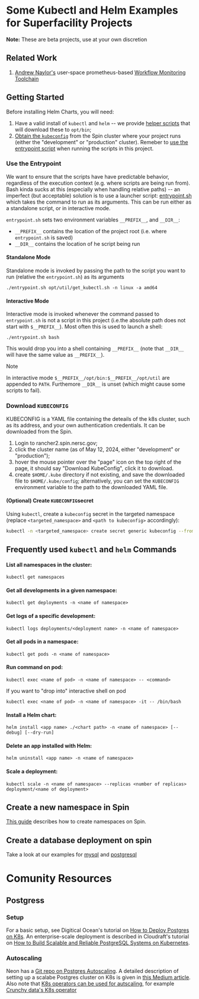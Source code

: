 # Some Kubectl and Helm Examples for Superfacility Projects

**Note:** These are beta projects, use at your own discretion

## Related Work

1. [Andrew Naylor's](https://github.com/asnaylor) user-space prometheus-based
   [Workflow Monitoring Toolchain](https://github.com/asnaylor/nersc-metrics-scripts)

## Getting Started

Before installing Helm Charts, you will need:

1. Have a valid install of `kubectl` and `helm` -- we provide [helper
   scripts](opt/util) that will download these to `opt/bin`;
3. [Obtain the `kubeconfig`](#download-KUBECONFIG) from the Spin cluster where
   your project runs (either the "development" or "production" cluster).
Remeber to [use the entrypoint script](#use-the-entrypoint) when running the
scripts in this project.

### Use the Entrypoint

We want to ensure that the scripts have have predictable behavior, regardless of
the execution context (e.g. where scripts are being run from). Bash kinda sucks
at this (especially when handling relative paths) -- an imperfect (but
acceptable) solution is to use a launcher script:
[entrypoint.sh](./entrypoint.sh) which takes the command to run as its
arguments. This can be run either as a standalone script, or in interactive
mode.

`entrypoint.sh` sets two environment variables `__PREFIX__`, and `__DIR__`:
* `__PREFIX__` contains the location of the project root (i.e. where
`entrypoint.sh` is saved)
* `__DIR__` contains the location of he script being run

#### Standalone Mode

Standalone mode is invoked by passing the path to the script you want to run
(relative the `entrypoint.sh`) as its arguments
```
./entrypoint.sh opt/util/get_kubectl.sh -n linux -a amd64 
```

#### Interactive Mode

Interactive mode is invoked whenever the command passed to `entrypoint.sh` is
not a script in this project (i.e.the absolute path does not start with
`$__PREFIX__`). Most often this is used to launch a shell:
```
./entrypoint.sh bash
```
This would drop you into a shell containing `__PREFIX__` (note that `__DIR__`
will have the same value as `__PREFIX__`).

> [!NOTE]
> In interactive mode `$__PREFIX__/opt/bin:$__PREFIX__/opt/util` are appended to
> `PATH`. Furthemore `__DIR__` is unset (which might cause some scripts to
> fail).

### Download `KUBECONFIG`

KUBECONFIG is a YAML file containing the deteails of the k8s cluster, such as
its address, and your own authentication credentials. It can be downloaded from
the Spin.

1. Login to rancher2.spin.nersc.gov;
2. click the cluster name (as of May 12, 2024, either "development" or
   "production");
3. hover the mouse pointer over the "page" icon on the top right of the page,
   it should say "Download KubeConfig", click it to download.
4. create `$HOME/.kube` directory if not existing, and save the downloaded file
   to `$HOME/.kube/config`; alternatively, you can set the `KUBECONFIG`
environment variable to the path to the downloaded YAML file.

#### (Optional) Create `KUBECONFIG`secret

Using `kubectl`, create a `kubeconfig` secret in the targeted namespace
(replace `<targeted_namespace>` and `<path to kubeconfig>` accordingly):

```bash
kubectl -n <targeted_namespace> create secret generic kubeconfig --from-file=kubeconfig=<path to kubeconfig>
```

## Frequently used `kubectl` and `helm` Commands

#### List all namespaces in the cluster:
```
kubectl get namespaces
```
#### Get all developments in a given namespace:
```
kubectl get deployments -n <name of namespace>
```
#### Get logs of a specific development:
```
kubectl logs deployments/<deployment name> -n <name of namespace>
```
#### Get all pods in a namespace:
```
kubectl get pods -n <name of namespace>
```
#### Run command on pod:
```
kubectl exec <name of pod> -n <name of namespace> -- <command>
```
If you want to "drop into" interactive shell on pod
```
kubectl exec <name of pod> -n <name of namespace> -it -- /bin/bash
```
#### Install a Helm chart:
```
helm install <app name> ./<chart path> -n <name of namespace> [--debug] [--dry-run]
```
#### Delete an app installed with Helm:
```
helm uninstall <app name> -n <name of namespace>
```
#### Scale a deployment:
```
kubectl scale -n <name of namespace> --replicas <number of replicas> deployment/<name of deployment>
```

## Create a new namespace in Spin

[This guide](namespace/) describes how to create namespaces on Spin.

## Create a database deployment on spin

Take a look at our examples for [mysql](./mysql/) and [postgresql](./postgresql/)

# Comunity Resources

## Postgress

### Setup 

For a basic setup, see Digitical Ocean's tutorial on [How to Deploy Postgres on K8s](https://www.digitalocean.com/community/tutorials/how-to-deploy-postgres-to-kubernetes-cluster). An enterprise-scale deployment is described in Cloudraft's tutorial on [How to Build Scalable and Reliable PostgreSQL Systems on Kubernetes](https://www.cloudraft.io/blog/postgresql-on-kubernetes).

### Autoscaling

Neon has a [Git repo on Postgres Autoscaling](https://github.com/neondatabase/autoscaling). A detailed description of setting up a scalabe Postgres cluster on K8s is given in [this Medium article](https://sagyam.medium.com/scaling-postgresql-with-kubernetes-694eae4e9dcb). Also note that [K8s operators can be used for autscaling](https://opensource.com/article/19/2/scaling-postgresql-kubernetes-operators), for example [Crunchy data's K8s operator](https://github.com/CrunchyData/postgres-operator)
